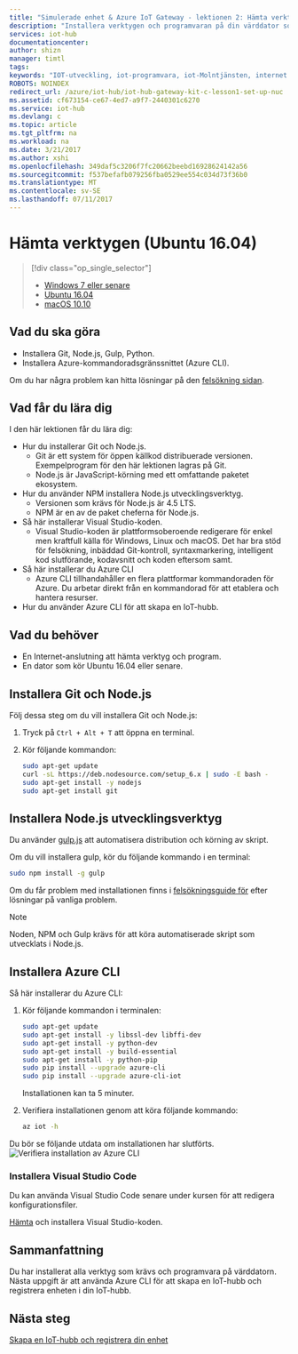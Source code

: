 ```yaml
---
title: "Simulerade enhet & Azure IoT Gateway - lektionen 2: Hämta verktyg (Ubuntu) | Microsoft Docs"
description: "Installera verktygen och programvaran på din värddator som kör Ubuntu, skapar en IoT-hubb och registrera enheten i IoT-hubben."
services: iot-hub
documentationcenter: 
author: shizn
manager: timtl
tags: 
keywords: "IOT-utveckling, iot-programvara, iot-Molntjänsten, internet av saker programvara, azure cli git på ubuntu, gulp kör, installera node js ubuntu"
ROBOTS: NOINDEX
redirect_url: /azure/iot-hub/iot-hub-gateway-kit-c-lesson1-set-up-nuc
ms.assetid: cf673154-ce67-4ed7-a9f7-2440301c6270
ms.service: iot-hub
ms.devlang: c
ms.topic: article
ms.tgt_pltfrm: na
ms.workload: na
ms.date: 3/21/2017
ms.author: xshi
ms.openlocfilehash: 349daf5c3206f7fc20662beebd16928624142a56
ms.sourcegitcommit: f537befafb079256fba0529ee554c034d73f36b0
ms.translationtype: MT
ms.contentlocale: sv-SE
ms.lasthandoff: 07/11/2017
---
```

# <a name="get-the-tools-ubuntu-1604"></a>Hämta verktygen (Ubuntu 16.04)
> [!div class="op_single_selector"]
> * [Windows 7 eller senare](iot-hub-gateway-kit-c-sim-lesson2-get-the-tools-win32.md)
> * [Ubuntu 16.04](iot-hub-gateway-kit-c-sim-lesson2-get-the-tools-ubuntu.md)
> * [macOS 10.10](iot-hub-gateway-kit-c-sim-lesson2-get-the-tools-mac.md)

## <a name="what-you-will-do"></a>Vad du ska göra

- Installera Git, Node.js, Gulp, Python.
- Installera Azure-kommandoradsgränssnittet (Azure CLI). 

Om du har några problem kan hitta lösningar på den [felsökning sidan](iot-hub-gateway-kit-c-sim-troubleshooting.md).
## <a name="what-you-will-learn"></a>Vad får du lära dig

I den här lektionen får du lära dig:

- Hur du installerar Git och Node.js.
  - Git är ett system för öppen källkod distribuerade versionen. Exempelprogram för den här lektionen lagras på Git.
  - Node.js är JavaScript-körning med ett omfattande paketet ekosystem.
- Hur du använder NPM installera Node.js utvecklingsverktyg.
  - Versionen som krävs för Node.js är 4.5 LTS.
  - NPM är en av de paket cheferna för Node.js.
- Så här installerar Visual Studio-koden.
  - Visual Studio-koden är plattformsoberoende redigerare för enkel men kraftfull källa för Windows, Linux och macOS. Det har bra stöd för felsökning, inbäddad Git-kontroll, syntaxmarkering, intelligent kod slutförande, kodavsnitt och koden eftersom samt.
- Så här installerar du Azure CLI
  - Azure CLI tillhandahåller en flera plattformar kommandoraden för Azure. Du arbetar direkt från en kommandorad för att etablera och hantera resurser.
- Hur du använder Azure CLI för att skapa en IoT-hubb.

## <a name="what-you-need"></a>Vad du behöver

- En Internet-anslutning att hämta verktyg och program.
- En dator som kör Ubuntu 16.04 eller senare.

## <a name="install-git-and-nodejs"></a>Installera Git och Node.js

Följ dessa steg om du vill installera Git och Node.js:

1. Tryck på `Ctrl + Alt + T` att öppna en terminal.
2. Kör följande kommandon:

   ```bash
   sudo apt-get update
   curl -sL https://deb.nodesource.com/setup_6.x | sudo -E bash -
   sudo apt-get install -y nodejs
   sudo apt-get install git
   ```

## <a name="install-nodejs-development-tools"></a>Installera Node.js utvecklingsverktyg

Du använder [gulp.js](http://gulpjs.com/) att automatisera distribution och körning av skript.

Om du vill installera gulp, kör du följande kommando i en terminal:

```bash
sudo npm install -g gulp
```

Om du får problem med installationen finns i [felsökningsguide för](iot-hub-gateway-kit-c-sim-troubleshooting.md) efter lösningar på vanliga problem.

> [!Note]
> Noden, NPM och Gulp krävs för att köra automatiserade skript som utvecklats i Node.js.

## <a name="install-the-azure-cli"></a>Installera Azure CLI

Så här installerar du Azure CLI:

1. Kör följande kommandon i terminalen:

   ```bash
   sudo apt-get update
   sudo apt-get install -y libssl-dev libffi-dev
   sudo apt-get install -y python-dev
   sudo apt-get install -y build-essential
   sudo apt-get install -y python-pip
   sudo pip install --upgrade azure-cli
   sudo pip install --upgrade azure-cli-iot
   ```

   Installationen kan ta 5 minuter.

2. Verifiera installationen genom att köra följande kommando:

   ```bash
   az iot -h
   ```
Du bör se följande utdata om installationen har slutförts.
![Verifiera installation av Azure CLI](media/iot-hub-gateway-kit-lessons/lesson2/az_iot_help_ubuntu.png)

### <a name="install-visual-studio-code"></a>Installera Visual Studio Code

Du kan använda Visual Studio Code senare under kursen för att redigera konfigurationsfiler.

[Hämta](https://code.visualstudio.com/docs/setup/linux) och installera Visual Studio-koden.

## <a name="summary"></a>Sammanfattning

Du har installerat alla verktyg som krävs och programvara på värddatorn. Nästa uppgift är att använda Azure CLI för att skapa en IoT-hubb och registrera enheten i din IoT-hubb.

## <a name="next-steps"></a>Nästa steg
[Skapa en IoT-hubb och registrera din enhet](iot-hub-gateway-kit-c-sim-lesson2-register-device.md)
